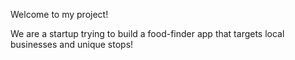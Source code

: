 Welcome to my project!

We are a startup trying to build a food-finder app that targets local businesses and unique stops!
